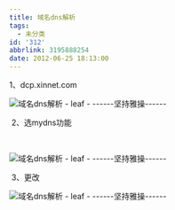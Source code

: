 ```yaml
---
title: 域名dns解析
tags:
  - 未分类
id: '312'
abbrlink: 3195888254
date: 2012-06-25 18:13:00
---
```


1、dcp.xinnet.com

![域名dns解析 - leaf - ------坚持雅操------](http://img4.ph.126.net/UYIY532dA89XaitdYjBxfw==/1554304821413916474.jpg "域名dns解析 - leaf - ------坚持雅操------")

 2、选mydns功能

 

![域名dns解析 - leaf - ------坚持雅操------](http://img8.ph.126.net/X6ZVKCCmbkqeLQJnaXjT3A==/2549037389109378278.jpg "域名dns解析 - leaf - ------坚持雅操------")

 3、更改  

![域名dns解析 - leaf - ------坚持雅操------](http://img1.ph.126.net/DMhVGuKo6MVAEKtIxToGlA==/3074551170628171111.jpg "域名dns解析 - leaf - ------坚持雅操------")